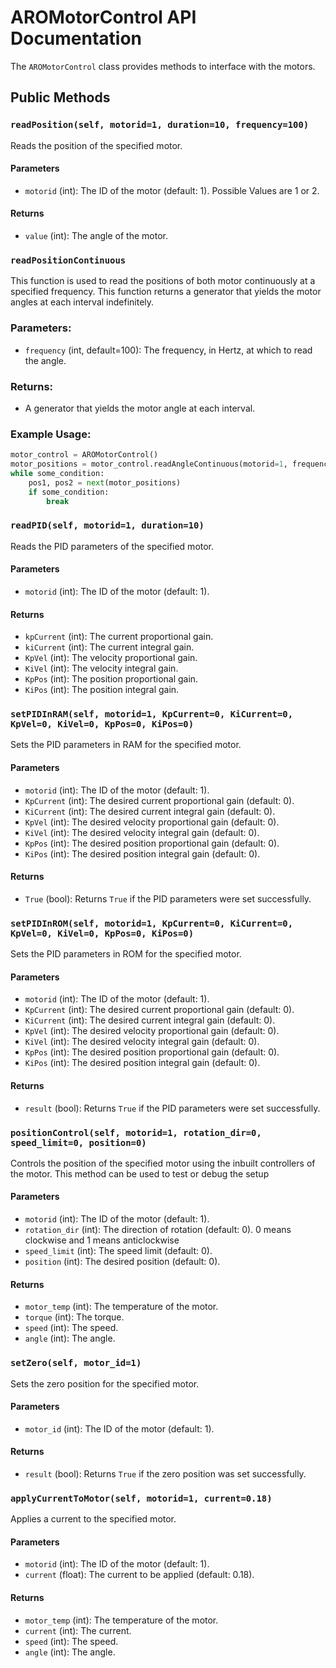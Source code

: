 # AROMotorControl API Documentation

The `AROMotorControl` class provides methods to interface with the motors.

## Public Methods

### `readPosition(self, motorid=1, duration=10, frequency=100)`
Reads the position of the specified motor.

#### Parameters
- `motorid` (int): The ID of the motor (default: 1). Possible Values are 1 or 2.

#### Returns
- `value` (int): The angle of the motor.

### `readPositionContinuous`

This function is used to read the positions of both motor continuously at a specified frequency. This function returns a generator that yields the motor angles at each interval indefinitely.

### Parameters:
- `frequency` (int, default=100): The frequency, in Hertz, at which to read the angle.

### Returns:

- A generator that yields the motor angle at each interval.

### Example Usage:

```python
motor_control = AROMotorControl()
motor_positions = motor_control.readAngleContinuous(motorid=1, frequency=100)
while some_condition:
    pos1, pos2 = next(motor_positions)
    if some_condition:
        break
```


### `readPID(self, motorid=1, duration=10)`
Reads the PID parameters of the specified motor.

#### Parameters
- `motorid` (int): The ID of the motor (default: 1).
#### Returns
- `kpCurrent` (int): The current proportional gain.
- `kiCurrent` (int): The current integral gain.
- `KpVel` (int): The velocity proportional gain.
- `KiVel` (int): The velocity integral gain.
- `KpPos` (int): The position proportional gain.
- `KiPos` (int): The position integral gain.

### `setPIDInRAM(self, motorid=1, KpCurrent=0, KiCurrent=0, KpVel=0, KiVel=0, KpPos=0, KiPos=0)`
Sets the PID parameters in RAM for the specified motor.

#### Parameters
- `motorid` (int): The ID of the motor (default: 1).
- `KpCurrent` (int): The desired current proportional gain (default: 0).
- `KiCurrent` (int): The desired current integral gain (default: 0).
- `KpVel` (int): The desired velocity proportional gain (default: 0).
- `KiVel` (int): The desired velocity integral gain (default: 0).
- `KpPos` (int): The desired position proportional gain (default: 0).
- `KiPos` (int): The desired position integral gain (default: 0).

#### Returns
- `True` (bool): Returns `True` if the PID parameters were set successfully.

### `setPIDInROM(self, motorid=1, KpCurrent=0, KiCurrent=0, KpVel=0, KiVel=0, KpPos=0, KiPos=0)`
Sets the PID parameters in ROM for the specified motor.

#### Parameters
- `motorid` (int): The ID of the motor (default: 1).
- `KpCurrent` (int): The desired current proportional gain (default: 0).
- `KiCurrent` (int): The desired current integral gain (default: 0).
- `KpVel` (int): The desired velocity proportional gain (default: 0).
- `KiVel` (int): The desired velocity integral gain (default: 0).
- `KpPos` (int): The desired position proportional gain (default: 0).
- `KiPos` (int): The desired position integral gain (default: 0).

#### Returns
- `result` (bool): Returns `True` if the PID parameters were set successfully.

### `positionControl(self, motorid=1, rotation_dir=0, speed_limit=0, position=0)`
Controls the position of the specified motor using the inbuilt controllers of the motor. This method can be used to test or debug the setup

#### Parameters
- `motorid` (int): The ID of the motor (default: 1).
- `rotation_dir` (int): The direction of rotation (default: 0). 0 means clockwise and 1 means anticlockwise
- `speed_limit` (int): The speed limit (default: 0).
- `position` (int): The desired position (default: 0).

#### Returns
- `motor_temp` (int): The temperature of the motor.
- `torque` (int): The torque.
- `speed` (int): The speed.
- `angle` (int): The angle.

### `setZero(self, motor_id=1)`
Sets the zero position for the specified motor.

#### Parameters
- `motor_id` (int): The ID of the motor (default: 1).

#### Returns
- `result` (bool): Returns `True` if the zero position was set successfully.

### `applyCurrentToMotor(self, motorid=1, current=0.18)`
Applies a current to the specified motor.

#### Parameters
- `motorid` (int): The ID of the motor (default: 1).
- `current` (float): The current to be applied (default: 0.18).

#### Returns
- `motor_temp` (int): The temperature of the motor.
- `current` (int): The current.
- `speed` (int): The speed.
- `angle` (int): The angle.
